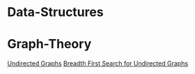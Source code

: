 # Data-Structures

# Graph-Theory
[Undirected Graphs](https://github.com/carissaoconnell/Data-Structures/blob/main/BFSUndirectedGraph.java)
[Breadth First Search for Undirected Graphs](https://pages.github.com/)

